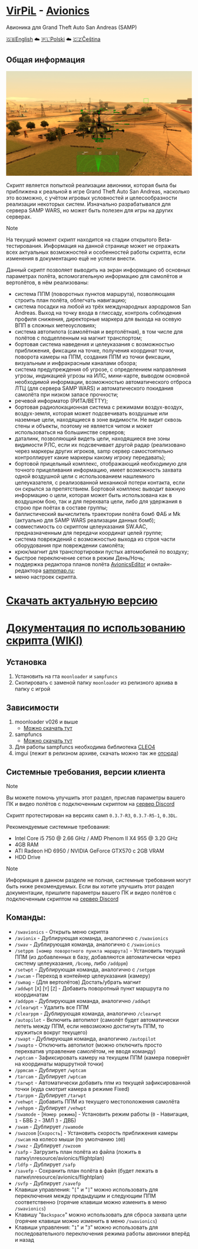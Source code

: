 # [VirPiL](https://discord.gg/QSKkNhZrTh) - [Avionics](https://github.com/d7KrEoL/avionics/releases/download/MINOR/SW_Avionics.zip)
  Авионика для Grand Theft Auto San Andreas (SAMP)
  
  [🇬🇧English](README.md) ☁️ [🇵🇱Polski](README_POL.md) ☁️ [🇨🇿Čeština](README_CHE.md)
## Общая информация
![alt text](https://github.com/d7KrEoL/avionics/blob/main/Readme/0.%20%D0%9E%D0%B1%D1%89%D0%B8%D0%B9%20%D0%B2%D0%B8%D0%B4%20-%20%D0%BD%D0%BE%D0%B2%D1%8B%D0%B9.png)

Скрипт является попыткой реализации авионики, которая была бы приближена к реальной в игре Grand Theft Auto San Andreas, насколько это возможно, с учётом игровых условностей и целесообразности реализации некоторых систем. Изначально разрабатывался для сервера SAMP WARS, но может быть полезен для игры на других серверах.

>[!NOTE]
>На текущий момент скрипт находится на стадии открытого Beta-тестирования. Информация на данной странице может не отражать всех актуальных возможностей и особенностей работы скрипта, если изменения в документацию ещё не успели внести.

Данный скрипт позволяет выводить на экран информацию об основных параметрах полёта, вспомогательную информацию для самолётов и вертолётов, в нём реализованы:
- система ППМ (поворотных пунктов маршрута), позволяющаяя строить план полёта, облегчать навигацию;
- система посадки на любой из трёх международных аэродромов San Andreas. Выход на точку входа в глиссаду, контроль соблюдения профиля снижения, директорные маркера для выхода на осевую ВПП в сложных метеоусловиях;
- система автопилота (самолётная и вертолётная), в том числе для полётов с подцепленным на магнит транспортом;
- бортовая система наведения и целеуказания с возможностью приближения, фиксации на точке, получения координат точки, поворота камеры на ППМ, создания ППМ из точки фиксации, визуальным и инфракрасным каналами обзора;
- система предупреждения об угрозе, с определением направления угрозы, индикацией угрозы на ИЛС, мини-карте, выводом основной необходимой информации, возможностью автоматического отброса ЛТЦ (для сервера SAMP WARS) и автоматического покидания самолёта при низком запасе прочности;
- речевой информатор (РИТА/BETTY);
- бортовая радиолокационная система с режимами воздух-воздух, воздух-земля, которая может подсвечивать воздушные или наземные цели, находящиеся в зоне видимости. Не видит сквозь стены и объекты, поэтому не является читом и может использоваться на большинстве серверов;
- даталинк, позволяющий видеть цели, находящиеся вне зоны видимости РЛС, если их подсвечивает другой радар (реализовано через маркеры других игроков, samp сервер самостоятельно контроллирует какие маркеры какому игроку передавать);
- бортовой прицельный комплекс, отображающий необходимую для точного прицеливания информацию, имеет возможность захвата одной воздушной цели с использованием нашлемного целеуказателя, с реализованной механикой потери контакта, если он скрылся за препятствием. Бортовой комплекс выводит важную информацию о цели, которая может быть использована как в воздушном бою, так и для перехвата цели, либо для удержания в строю при поётах в составе группы;
- баллистический вычислитель траектории полёта бомб ФАБ и Mk (актуально для SAMP WARS реализации данных бомб);
- совместимость со скриптом целеуказания SW.AAC, предназначенным для передачи координат целей группе;
- система повреждений с возможностью выхода из строя части оборудования при повреждении самолёта;
- крюк/магнит для транспортировки пустых автомобилей по воздуху;
- быстрое переключение сетки в режим День/Ночь;
- поддержка редактора планов полёта [AvionicsEditor](https://github.com/d7KrEoL/AvionicsEditor/) и онлайн-редактора [sampmap.ru](http://sampmap.ru);
- меню настроек скрипта.





# [Скачать актуальную версию](https://github.com/d7KrEoL/avionics/releases/latest/download/autoupdate.zip)




# [Документация по использованию скрипта (WIKI)](https://github.com/d7KrEoL/avionics/wiki)






## Установка

1. Установить на гта `moonloader` и `sampfuncs`
2. Скопировать с заменой папку ````moonloader```` из релизного архива в папку с игрой

## Зависимости
1. moonloader v026 и выше
   - [Можно скачать тут](https://www.blast.hk/threads/13305/)
3. sampfuncs
   - [Можно скачать тут](https://www.blast.hk/threads/17/)
4. Для работы sampfuncs необходима библиотека [CLEO4](https://cleo.li/download.html)
5. imgui (лежит в релизном архиве, скачать можно так же [отсюда](https://www.blast.hk/threads/19292/))

## Системные требования, версии клиента
>[!NOTE]
>Вы можете помочь улучшить этот раздел, прислав параметры вашего ПК и видео полётов с подключенным скриптом на [сервер Discord](https://discord.gg/QSKkNhZrTh) 

Скрипт протестирован на версиях самп `0.3.7-R3`, `0.3.7-R5-1`, `0.3DL`. 

Рекомендуемые системные требования:

- Intel Core i5 750 @ 2.66 GHz / AMD Phenom II X4 955 @ 3.20 GHz
- 4GB RAM
- ATI Radeon HD 6950 / NVIDIA GeForce GTX570 с 2GB VRAM 
- HDD Drive

>[!NOTE]
>Информация в данном разделе не полная, системные требования могут быть ниже рекомендуемых. Если вы хотите улучшить этот раздел документации, пришлите параметры вашего ПК и видео полётов с подключенным скриптом на [сервер Discord](https://discord.gg/QSKkNhZrTh)

## Команды:
- ````/swavionics```` - Открыть меню скрипта
- ````/avionix```` - Дублирующая команда, аналогично с ````/swavionics````
- ````/swav```` - Дублирующая команда, аналогично с ````/swavionics````
- ````/setppm [номер поворотного пункта маршрута]```` - Установить текущий ППМ (из добавленных в базу, добавляются автоматически через систему целеуказания, ````/bcomp````, либо ````/addppm````)
- ````/setwpt```` - Дублирующая команда, аналогично с ````/setppm````
- ````/swcam```` - Переход в контейнер целеуказания (камеру)
- ````/swmag```` - (Для вертолётов) Достать/убрать магнит
- ````/addwpt```` [````X````] [````Y````] [````Z````] - Добавить поворотный пункт маршрута по координатам
- ````/addppm```` - Дублирующая команда, аналогично ````/addwpt````
- ````/clearwpt```` - Удалить все ППМ
- ````/clearppm```` - Дублирующая команда, аналогично ````/clearwpt````
- ````/autopilot```` - Включить автопилот (самолёт будет автоматически лететь между ППМ, если невозможно достигнуть ППМ, то кружиться вокруг текущего)
- ````/swapt```` - Дублирующая команда, аналогично ````/autopilot````
- ````/swapto```` - Отключить автопилот (можно отключить просто перехватив управление самолётом, не вводя команду)
- ````/wptcam```` - Зафиксировать камеру на текущем ППМ (камера повернёт на координаты маршрутной точки)
- ````/ppmcam```` - Дублирует ````/wptcam````
- ````/tarcam```` - Дублирует ````/wptcam````
- ````/tarwpt```` - Автоматически добавить ппм из текущей зафиксированной точки (куда смотрит камера в режиме Fixed)
- ````/tarppm```` - Дублирует ````/tarwpt````
- ````/vehwpt```` - Добавить ППМ из текущего местоположения самолёта
- ````/vehppm```` - Дублирует ````/vehwpt````
- ````/swamode```` - [````Номер режима````] - Установить режим работы (````0```` - Навигация, ````1```` - БВБ ````2```` - ЗМЛ ````3```` - ДВБ)
- ````/swam```` - Дублирует ````/swamode````
- ````/swazoom```` [````Скорость````] - Установить скорость приближения камеры ````/swcam```` на колесо мыши (по умолчанию ````100````)
- ````/swaz```` - Дублирует ````/swzoom````
- ````/safp```` - Загрузить план полёта из файла (ложить в папку\nresource/avionics/flightplan)
- ````/ldfp```` - Дублирует ````/safp````
- ````/savefp```` - Сохранить план полёта в файл (будет лежать в папке\nresource/avionics/flightplan)
- ````/svfp```` - Дублирует ````/savefp````
- Клавиши управления: "````[````" и "````]````" можно использовать для переключения между предыдущим и следующим ППМ соответственно (горячие клавиши можно изменить в меню ````/swavionics````)
- Клавишу "````Backspace````" можно использовать для сброса захвата цели (горячие клавиши можно изменить в меню ````/swavionics````)
- Клавиши управления: "````1````" и "````3````" можно использовать для последовательного переключения режима работы авионики вперёд и назад 
